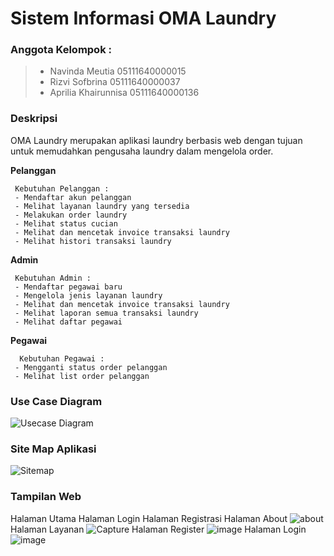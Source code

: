 # Sistem Informasi OMA Laundry

### Anggota Kelompok :

> - Navinda Meutia 05111640000015
> - Rizvi Sofbrina 05111640000037
> - Aprilia Khairunnisa 05111640000136


### Deskripsi
OMA Laundry merupakan aplikasi laundry berbasis web dengan tujuan untuk memudahkan pengusaha laundry dalam mengelola order.

**Pelanggan**
```
 Kebutuhan Pelanggan :
 - Mendaftar akun pelanggan
 - Melihat layanan laundry yang tersedia
 - Melakukan order laundry
 - Melihat status cucian
 - Melihat dan mencetak invoice transaksi laundry
 - Melihat histori transaksi laundry
```
**Admin**
```
 Kebutuhan Admin :
 - Mendaftar pegawai baru
 - Mengelola jenis layanan laundry
 - Melihat dan mencetak invoice transaksi laundry
 - Melihat laporan semua transaksi laundry
 - Melihat daftar pegawai
```
**Pegawai**
``` 
  Kebutuhan Pegawai :
 - Mengganti status order pelanggan
 - Melihat list order pelanggan

```

### Use Case Diagram
![Usecase Diagram](https://user-images.githubusercontent.com/32903576/56175523-b9dd8300-6021-11e9-994a-f5cc59510ce5.PNG)

### Site Map Aplikasi
![Sitemap](https://user-images.githubusercontent.com/32903576/56175526-bd710a00-6021-11e9-8ad7-1cfa4849cb9a.png)

### Tampilan Web
Halaman Utama
Halaman Login 
Halaman Registrasi
Halaman About
![about](https://user-images.githubusercontent.com/32903576/56177437-d4ffc100-6028-11e9-9d3a-08028f4b3de9.PNG)
Halaman Layanan
![Capture](https://user-images.githubusercontent.com/32903576/56177434-cf09e000-6028-11e9-899a-b3d2495159da.PNG)
Halaman Register
![image](https://user-images.githubusercontent.com/32873367/56181247-d46e2700-6036-11e9-942b-fe4ee93161bd.png)
Halaman Login
![image](https://user-images.githubusercontent.com/32873367/56181332-40e92600-6037-11e9-92c9-52262a4547c1.png)
